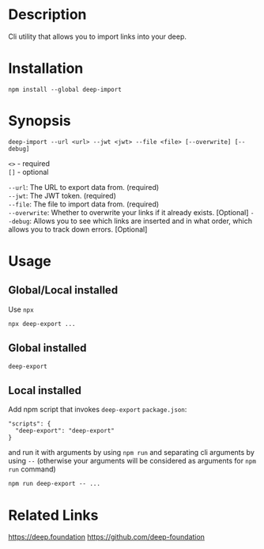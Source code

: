 # Description
Cli utility that allows you to import links into your deep.

# Installation
```shell
npm install --global deep-import
```

# Synopsis

```shell
deep-import --url <url> --jwt <jwt> --file <file> [--overwrite] [--debug]
```
`<>` - required  
`[]` - optional

`--url`: The URL to export data from. (required)  
`--jwt`: The JWT token. (required)  
`--file`: The file to import data from. (required)  
`--overwrite`: Whether to overwrite your links if it already exists.  [Optional]
`--debug`:  Allows you to see which links are inserted and in what order, which allows you to track down errors. [Optional]

# Usage

## Global/Local installed
Use `npx`
```
npx deep-export ...
```

## Global installed
```
deep-export
```

## Local installed
Add npm script that invokes `deep-export`
`package.json`:
```
"scripts": {
  "deep-export": "deep-export"
}
```
and run it with arguments by using `npm run` and separating cli arguments by using `--` (otherwise your arguments will be considered as arguments for `npm run` command)
```
npm run deep-export -- ...
```




# Related Links
https://deep.foundation
https://github.com/deep-foundation
